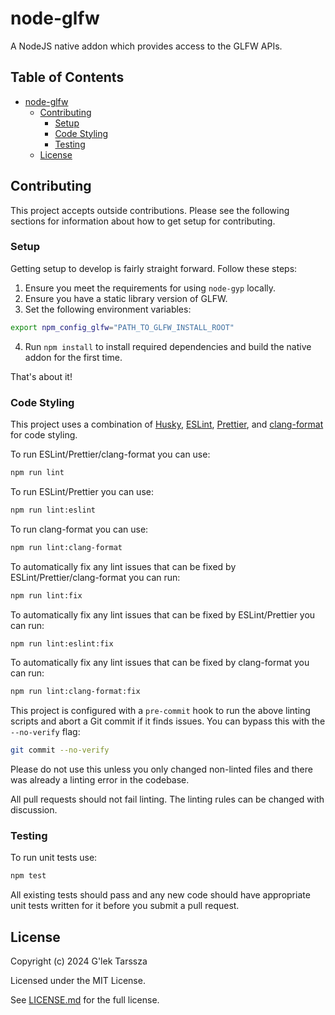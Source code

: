 # node-glfw #

A NodeJS native addon which provides access to the GLFW APIs.

<!-- omit in toc -->
## Table of Contents ##

* [node-glfw](#node-glfw)
    * [Contributing](#contributing)
        * [Setup](#setup)
        * [Code Styling](#code-styling)
        * [Testing](#testing)
    * [License](#license)

## Contributing ##

This project accepts outside contributions. Please see the following sections
for information about how to get setup for contributing.

### Setup ###

Getting setup to develop is fairly straight forward. Follow these steps:

1. Ensure you meet the requirements for using `node-gyp` locally.
2. Ensure you have a static library version of GLFW.
3. Set the following environment variables:

```sh
export npm_config_glfw="PATH_TO_GLFW_INSTALL_ROOT"
```

4. Run `npm install` to install required dependencies and build the native addon
   for the first time.

That's about it!

### Code Styling ###

This project uses a combination of [Husky](https://www.npmjs.com/package/husky),
[ESLint](https://www.npmjs.com/package/eslint),
[Prettier](https://www.npmjs.com/package/prettier), and
[clang-format](https://clang.llvm.org/docs/ClangFormat.html) for code styling.

To run ESLint/Prettier/clang-format you can use:

```sh
npm run lint
```

To run ESLint/Prettier you can use:

```sh
npm run lint:eslint
```

To run clang-format you can use:

```sh
npm run lint:clang-format
```

To automatically fix any lint issues that can be fixed by
ESLint/Prettier/clang-format you can run:

```sh
npm run lint:fix
```

To automatically fix any lint issues that can be fixed by ESLint/Prettier you
can run:

```sh
npm run lint:eslint:fix
```

To automatically fix any lint issues that can be fixed by clang-format you can
run:

```sh
npm run lint:clang-format:fix
```

This project is configured with a `pre-commit` hook to run the above linting
scripts and abort a Git commit if it finds issues. You can bypass this with the
`--no-verify` flag:

```sh
git commit --no-verify
```

Please do not use this unless you only changed non-linted files and there was
already a linting error in the codebase.

All pull requests should not fail linting. The linting rules can be changed with
discussion.

### Testing ###

To run unit tests use:

```sh
npm test
```

All existing tests should pass and any new code should have appropriate unit
tests written for it before you submit a pull request.

## License ##

Copyright (c) 2024 G'lek Tarssza

Licensed under the MIT License.

See [LICENSE.md](LICENSE.md) for the full license.
